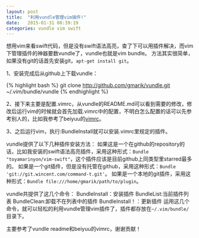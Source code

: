 ```yaml
---
layout: post
title:  "利用vundle管理vim插件!"
date:   2015-01-31 08:39:19
categories: vundle vim swift
---
```


想用vim来看swift代码，但是没有swift语法高亮，查了下可以用插件解决，而vim下管理插件的神器要数vundle了，vundle也就是vim bundle。
方法其实很简单，如果没有git的话首先安装git，`apt-get install git`。

1、安装完成后从github上下载vundle：

{% highlight bash %}
git clone http://github.com/gmarik/vundle.git ~/.vim/bundle/vundle
{% endhighlight %}

2、接下来主要是配置.vimrc，从vundle的README.md可以看到需要的修改，修改后运行vim的时候就会首先加载.vimrc中的配置，不明白怎么配置的话可以先参考别人的，比如我参考了beiyuu的[vimrc][beiyuuVimrc]。

3、之后运行vim，执行:BundleInstall就可以安装.vimrc里规定的插件。

vundle提供了以下几种插件安装方法：
  如果这是一个在github的repository的话，比如我安装的swift语法高亮插件，采用这种形式：`Bundle "toyamarinyon/vim-swift"`，这个插件应该是目前github上同类型里starred最多的。
  如果是一个git插件，但是没有托管在github，采用这种形式：`Bundle 'git://git.wincent.com/command-t.git'`。
  如果是一个本地的git插件，采用这种形式：`Bundle file:///home/gmarik/path/to/plugin`。

vundle共提供了这几个命令：
  BundleInstall：安装插件
  BundleList:当前插件列表
  BundleClean:卸载不在列表中的插件
  BundleInstall！：更新插件
运用这几个命令，就可以轻松的利用vundle管理vim插件了，插件都存放在`~/.vim/bundle/`目录下。

主要参考了vundle readme和beiyuu的vimrc，谢谢贡献！

[beiyuuVimrc]:  https://github.com/beiyuu/vimfiles/blob/master/_vimrc

